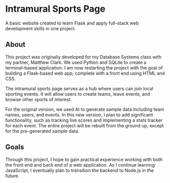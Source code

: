 # Intramural Sports Page
A basic website created to learn Flask and apply full-stack web development skills in one project.

## About
This project was originally developed for my Database Systems class with my partner, Matthew Clark. We used Python and SQLite to create a terminal-based application. I am now restarting the project with the goal of building a Flask-based web app, complete with a front end using HTML and CSS.

The intramural sports page serves as a hub where users can join local sporting events. It will allow users to create teams, leave events, and browse other sports of interest.

For the original version, we used AI to generate sample data including team names, users, and events. In this new version, I plan to add significant functionality, such as tracking live scores and implementing a stats tracker for each event. The entire project will be rebuilt from the ground up, except for the pre-generated sample data.

## Goals
Through this project, I hope to gain practical experience working with both the front end and back end of a web application. As I continue learning JavaScript, I eventually plan to transition the backend to Node.js in the future.
